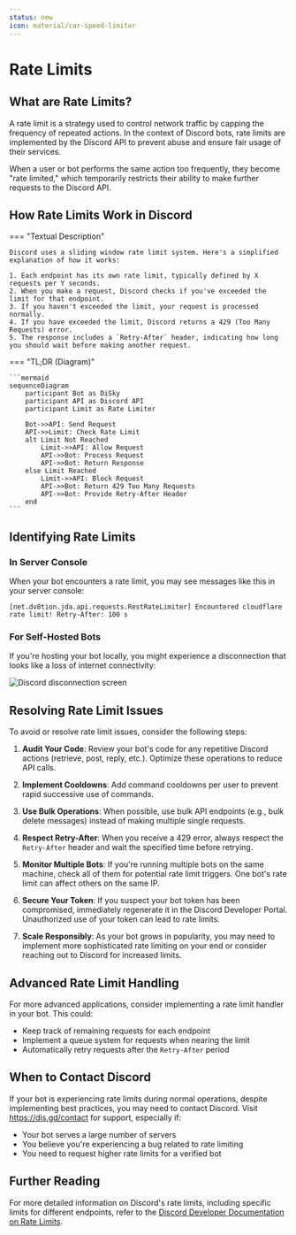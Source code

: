 ```yaml
---
status: new
icon: material/car-speed-limiter
---
```


# Rate Limits

## What are Rate Limits?

A rate limit is a strategy used to control network traffic by capping the frequency of repeated actions. In the context of Discord bots, rate limits are implemented by the Discord API to prevent abuse and ensure fair usage of their services.

When a user or bot performs the same action too frequently, they become "rate limited," which temporarily restricts their ability to make further requests to the Discord API.

## How Rate Limits Work in Discord

=== "Textual Description"

    Discord uses a sliding window rate limit system. Here's a simplified explanation of how it works:

    1. Each endpoint has its own rate limit, typically defined by X requests per Y seconds.
    2. When you make a request, Discord checks if you've exceeded the limit for that endpoint.
    3. If you haven't exceeded the limit, your request is processed normally.
    4. If you have exceeded the limit, Discord returns a 429 (Too Many Requests) error.
    5. The response includes a `Retry-After` header, indicating how long you should wait before making another request.

=== "TL;DR (Diagram)"

    ```mermaid
    sequenceDiagram
        participant Bot as DiSky
        participant API as Discord API
        participant Limit as Rate Limiter
    
        Bot->>API: Send Request
        API->>Limit: Check Rate Limit
        alt Limit Not Reached
            Limit->>API: Allow Request
            API->>Bot: Process Request
            API->>Bot: Return Response
        else Limit Reached
            Limit->>API: Block Request
            API->>Bot: Return 429 Too Many Requests
            API->>Bot: Provide Retry-After Header
        end
    ```

## Identifying Rate Limits

### In Server Console

When your bot encounters a rate limit, you may see messages like this in your server console:

```
[net.dv8tion.jda.api.requests.RestRateLimiter] Encountered cloudflare rate limit! Retry-After: 100 s
```

### For Self-Hosted Bots

If you're hosting your bot locally, you might experience a disconnection that looks like a loss of internet connectivity:

![Discord disconnection screen](https://github.com/user-attachments/assets/7665d79e-2013-498e-9ded-8b6a1b4771cd)

## Resolving Rate Limit Issues

To avoid or resolve rate limit issues, consider the following steps:

1. **Audit Your Code**: Review your bot's code for any repetitive Discord actions (retrieve, post, reply, etc.). Optimize these operations to reduce API calls.

2. **Implement Cooldowns**: Add command cooldowns per user to prevent rapid successive use of commands.

3. **Use Bulk Operations**: When possible, use bulk API endpoints (e.g., bulk delete messages) instead of making multiple single requests.

4. **Respect Retry-After**: When you receive a 429 error, always respect the `Retry-After` header and wait the specified time before retrying.

5. **Monitor Multiple Bots**: If you're running multiple bots on the same machine, check all of them for potential rate limit triggers. One bot's rate limit can affect others on the same IP.

6. **Secure Your Token**: If you suspect your bot token has been compromised, immediately regenerate it in the Discord Developer Portal. Unauthorized use of your token can lead to rate limits.

7. **Scale Responsibly**: As your bot grows in popularity, you may need to implement more sophisticated rate limiting on your end or consider reaching out to Discord for increased limits.

## Advanced Rate Limit Handling

For more advanced applications, consider implementing a rate limit handler in your bot. This could:

- Keep track of remaining requests for each endpoint
- Implement a queue system for requests when nearing the limit
- Automatically retry requests after the `Retry-After` period

## When to Contact Discord

If your bot is experiencing rate limits during normal operations, despite implementing best practices, you may need to contact Discord. Visit https://dis.gd/contact for support, especially if:

- Your bot serves a large number of servers
- You believe you're experiencing a bug related to rate limiting
- You need to request higher rate limits for a verified bot

## Further Reading

For more detailed information on Discord's rate limits, including specific limits for different endpoints, refer to the [Discord Developer Documentation on Rate Limits](https://discord.com/developers/docs/topics/rate-limits).